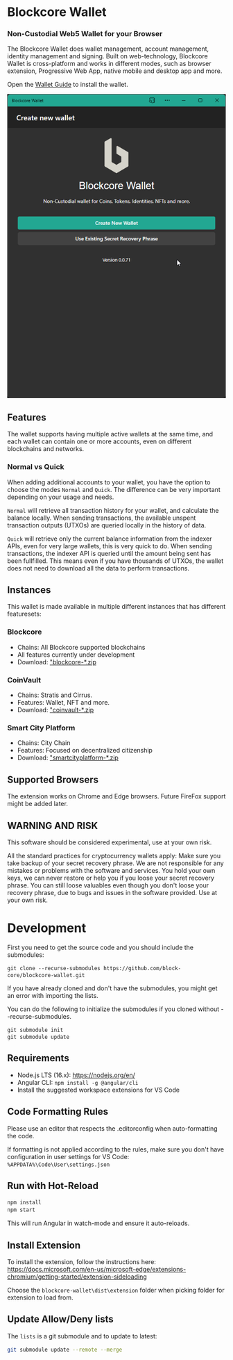 # Blockcore Wallet

### Non-Custodial Web5 Wallet for your Browser

The Blockcore Wallet does wallet management, account management, identity management and signing. Built on web-technology, Blockcore Wallet is cross-platform and works in
different modes, such as browser extension, Progressive Web App, native mobile and desktop app and more.

Open the [Wallet Guide](https://www.blockcore.net/wallet/guide) to install the wallet.

![](/doc/wallet-create-wallet.gif)

## Features

The wallet supports having multiple active wallets at the same time, and each wallet can contain one or more accounts, even on different blockchains and networks.

### Normal vs Quick

When adding additional accounts to your wallet, you have the option to choose the modes `Normal` and `Quick`. The difference can be very important depending on your usage and needs.

`Normal` will retrieve all transaction history for your wallet, and calculate the balance locally. When sending transactions, the available unspent transaction outputs (UTXOs) are queried locally in the history of data.

`Quick` will retrieve only the current balance information from the indexer APIs, even for very large wallets, this is very quick to do. When sending transactions, the indexer API is queried until the amount being sent has been fullfilled. This means even if you have thousands of UTXOs, the wallet does not need to download all the data to perform transactions.

## Instances

This wallet is made available in multiple different instances that has different featuresets:

### Blockcore

- Chains: All Blockcore supported blockchains
- All features currently under development
- Download: ["blockcore-\*.zip](https://github.com/block-core/blockcore-wallet/releases)

### CoinVault

- Chains: Stratis and Cirrus.
- Features: Wallet, NFT and more.
- Download: ["coinvault-\*.zip](https://github.com/block-core/blockcore-wallet/releases)

### Smart City Platform

- Chains: City Chain
- Features: Focused on decentralized citizenship
- Download: ["smartcityplatform-\*.zip](https://github.com/block-core/blockcore-wallet/releases)

## Supported Browsers

The extension works on Chrome and Edge browsers. Future FireFox support might be added later.

## WARNING AND RISK

This software should be considered experimental, use at your own risk.

All the standard practices for cryptocurrency wallets apply: Make sure you take backup of your secret recovery phrase. We are not responsible for any mistakes or problems with the software and services. You hold your own keys, we can never restore or help you if you loose your secret recovery phrase. You can still loose valuables even though you don't loose your recovery phrase, due to bugs and issues in the software provided. Use at your own risk.

# Development

First you need to get the source code and you should include the submodules:

```
git clone --recurse-submodules https://github.com/block-core/blockcore-wallet.git
```

If you have already cloned and don't have the submodules, you might get an error with importing the lists.

You can do the following to initialize the submodules if you cloned without --recurse-submodules.

```
git submodule init
git submodule update
```

## Requirements

- Node.js LTS (16.x): https://nodejs.org/en/
- Angular CLI: `npm install -g @angular/cli`
- Install the suggested workspace extensions for VS Code

## Code Formatting Rules

Please use an editor that respects the .editorconfig when auto-formatting the code.

If formatting is not applied according to the rules, make sure you don't have configuration in user settings for VS Code: `%APPDATA%\Code\User\settings.json`

## Run with Hot-Reload

```sh
npm install
npm start
```

This will run Angular in watch-mode and ensure it auto-reloads.

## Install Extension

To install the extension, follow the instructions here: https://docs.microsoft.com/en-us/microsoft-edge/extensions-chromium/getting-started/extension-sideloading

Choose the `blockcore-wallet\dist\extension` folder when picking folder for extension to load from.

## Update Allow/Deny lists

The `lists` is a git submodule and to update to latest:

```sh
git submodule update --remote --merge
```
